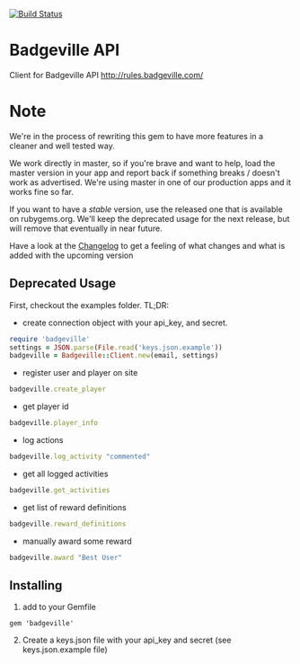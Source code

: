 [![Build Status](https://secure.travis-ci.org/rmehner/badgeville.png)](http://travis-ci.org/rmehner/badgeville)

Badgeville API
==============

Client for Badgeville API http://rules.badgeville.com/

Note
====

We're in the process of rewriting this gem to have more features in a
cleaner and well tested way.

We work directly in master, so if you're brave and want to help, load the
master version in your app and report back if something breaks / doesn't work
as advertised. We're using master in one of our production apps and it works
fine so far.

If you want to have a _stable_ version, use the released one that is available
on rubygems.org. We'll keep the deprecated usage for the next release, but will
remove that eventually in near future.

Have a look at the [Changelog](https://github.com/rmehner/badgeville/blob/master/CHANGELOG.md)
to get a feeling of what changes and what is added with the upcoming version

Deprecated Usage
----------------
First, checkout the examples folder. TL;DR:

* create connection object with your api_key, and secret.

```ruby
require 'badgeville'
settings = JSON.parse(File.read('keys.json.example'))
badgeville = Badgeville::Client.new(email, settings)
```

* register user and player on site

```ruby
badgeville.create_player
```

* get player id

```ruby
badgeville.player_info
```

* log actions

```ruby
badgeville.log_activity "commented"
```

* get all logged activities

```ruby
badgeville.get_activities
```

* get list of reward definitions

```ruby
badgeville.reward_definitions
```

* manually award some reward

```ruby
badgeville.award "Best User"
```

Installing
----------
 1) add to your Gemfile

```
gem 'badgeville'
```

 2) Create a keys.json file with your api_key and secret (see keys.json.example file)

